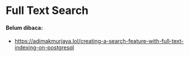 # Full Text Search

#### Belum dibaca:
- https://adimakmurjaya.lol/creating-a-search-feature-with-full-text-indexing-on-postgresql
